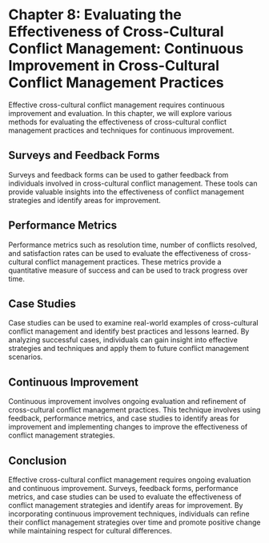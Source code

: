 Chapter 8: Evaluating the Effectiveness of Cross-Cultural Conflict Management: Continuous Improvement in Cross-Cultural Conflict Management Practices
=====================================================================================================================================================

Effective cross-cultural conflict management requires continuous improvement and evaluation. In this chapter, we will explore various methods for evaluating the effectiveness of cross-cultural conflict management practices and techniques for continuous improvement.

Surveys and Feedback Forms
--------------------------

Surveys and feedback forms can be used to gather feedback from individuals involved in cross-cultural conflict management. These tools can provide valuable insights into the effectiveness of conflict management strategies and identify areas for improvement.

Performance Metrics
-------------------

Performance metrics such as resolution time, number of conflicts resolved, and satisfaction rates can be used to evaluate the effectiveness of cross-cultural conflict management practices. These metrics provide a quantitative measure of success and can be used to track progress over time.

Case Studies
------------

Case studies can be used to examine real-world examples of cross-cultural conflict management and identify best practices and lessons learned. By analyzing successful cases, individuals can gain insight into effective strategies and techniques and apply them to future conflict management scenarios.

Continuous Improvement
----------------------

Continuous improvement involves ongoing evaluation and refinement of cross-cultural conflict management practices. This technique involves using feedback, performance metrics, and case studies to identify areas for improvement and implementing changes to improve the effectiveness of conflict management strategies.

Conclusion
----------

Effective cross-cultural conflict management requires ongoing evaluation and continuous improvement. Surveys, feedback forms, performance metrics, and case studies can be used to evaluate the effectiveness of conflict management strategies and identify areas for improvement. By incorporating continuous improvement techniques, individuals can refine their conflict management strategies over time and promote positive change while maintaining respect for cultural differences.
